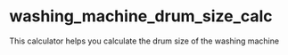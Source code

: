 # washing_machine_drum_size_calc
This calculator helps you calculate the drum size of the washing machine 
